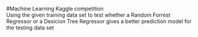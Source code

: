 #Machine Learning Kaggle competition  
Using the given training data set to test whether a Random Forrest Regressor or a Desicion Tree Regressor gives a better prediction model for the testing data set
